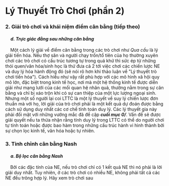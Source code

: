 # Lý Thuyết Trò Chơi (phần 2) 
### 2. Giải trò chơi và khái niệm điểm cân bằng (tiếp theo) <br>
#### &nbsp;&nbsp;&nbsp;&nbsp; *d. Trực giác đằng sau những cân bằng* <br>
&nbsp;&nbsp;&nbsp;&nbsp;Một cách lý giải về điểm cân bằng trong các trò chơi như *Qua cầu* là lý giải tiến hóa. Nếu thợ săn và người chạy trốn/tổ tiên của họ thường xuyên chơi các trò chơi có cấu trúc tương tự trong quá khứ thì sức ép từ những thói quen/văn hóa/sinh học là thứ đưa cả 2 tới việc chơi các chiến lược NE và duy lý hóa hành động đó (sẽ nói rõ hơn khi thảo luận về "Lý thuyết trò chơi tiến hóa"). Cách hiểu như vậy rất phù hợp với các mô hình xã hội quy mô lớn, đặc biệt trong kinh tế học, nơi mà một hệ thống kinh tế được diễn giải như mạng lưới của các mối quan hệ nhân quả, thường nằm trong sự cân bằng và chỉ bị xáo trộn khi có sự can thiệp của một lực lượng ngoại sinh. Nhưng một số người lại coi LTTC là một lý thuyết về suy lý chiến lược đơn thuần mà với họ, lời giải của trò chơi phải là một kết quả dự đoán được bằng cách sử dụng duy nhất các cơ chế tính toán duy lý. Các lý thuyết gia này phải đối mặt với những vướng mắc đã đề cập ***cuối mục 0/***. Vấn đề sẽ được giải quyết nếu ta thừa nhận rằng tính duy lý trong LTTC có thể do người chơi tự tính toán hoặc được bao hàm trong những cấu trúc hành vi hình thành bởi sự chọn lọc kinh tế, văn hóa hoặc tự nhiên. <br>
### 3. Tinh chỉnh cân bằng Nash <br>
#### &nbsp;&nbsp;&nbsp;&nbsp; *a. Bộ lọc cân bằng Nash* <br>
&nbsp;&nbsp;&nbsp;&nbsp;Bởi các đặc tính của NE, nếu trò chơi chỉ có 1 kết quả NE thì nó phải là lời giải duy nhất. Tuy nhiên, ở các trò chơi có nhiều NE, không phải tất cả các NE đều trông hợp lý. Hãy xem trò chơi sau <br>
